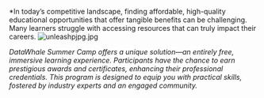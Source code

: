 
*In today’s competitive landscape, finding affordable, high-quality educational opportunities that offer tangible benefits can be challenging. Many learners struggle with accessing resources that can truly impact their careers.
![unleashpjpg.jpg]({{site.baseurl}}/Scriptor-Jekyll-Theme-master/_posts/unleashpjpg.jpg)


*DataWhale Summer Camp offers a unique solution—an entirely free, immersive learning experience. Participants have the chance to earn prestigious awards and certificates, enhancing their professional credentials. This program is designed to equip you with practical skills, fostered by industry experts and an engaged community.*
